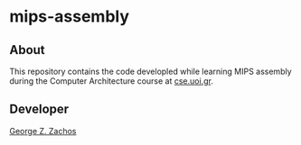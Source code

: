 # mips-assembly

## About

This repository contains the code developled while learning MIPS assembly during
the Computer Architecture course at [cse.uoi.gr](http://cse.uoi.gr/).

## Developer

[George Z. Zachos](https://gzachos.com)
